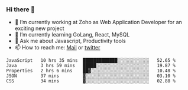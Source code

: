 ### Hi there 👋

- 🔭 I’m currently working at Zoho as Web Application Developer for an exciting new project
- 🌱 I’m currently learning GoLang, React, MySQL
- 💬 Ask me about Javascript, Productivity tools 
- 📫 How to reach me: [Mail](mailto:kvaishak007@gmail.com) or [twitter](https://twitter.com/_kvaishak)

<!--START_SECTION:waka-->
```text
JavaScript   10 hrs 35 mins  █████████████░░░░░░░░░░░░   52.65 % 
Java         3 hrs 59 mins   █████░░░░░░░░░░░░░░░░░░░░   19.87 % 
Properties   2 hrs 6 mins    ██▓░░░░░░░░░░░░░░░░░░░░░░   10.48 % 
JSON         37 mins         ▓░░░░░░░░░░░░░░░░░░░░░░░░   03.10 % 
CSS          34 mins         ▓░░░░░░░░░░░░░░░░░░░░░░░░   02.88 % 
```
<!--END_SECTION:waka-->
